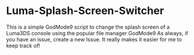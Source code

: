 # Luma-Splash-Screen-Switcher
This is a simple GodMode9 script to change the splash screen of a Luma3DS console using the popular file manager GodMode9
As always, if you have an issue, create a new Issue. It really makes it easier for me to keep track of!
